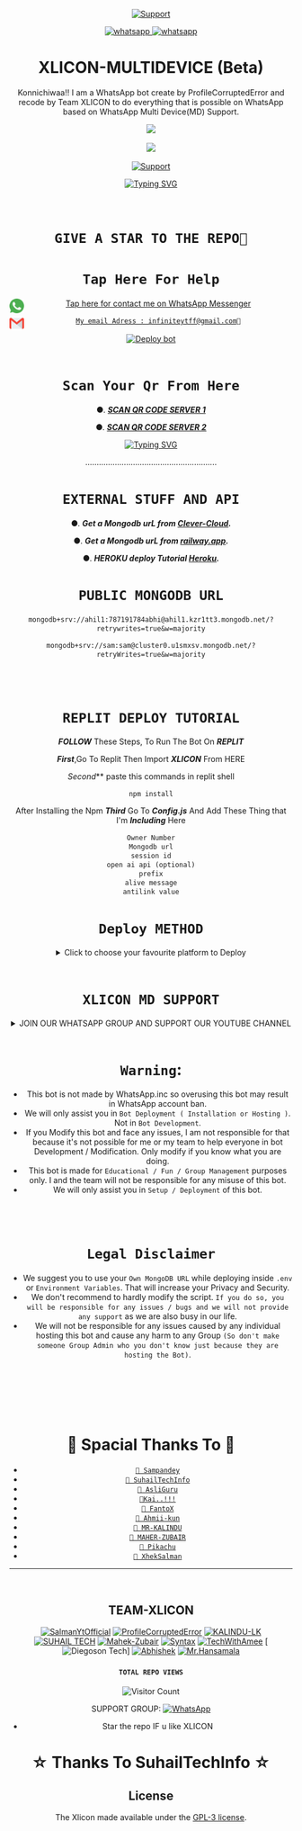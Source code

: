 
</p>
<p align="center">
  <a href="">
    <img alt=Support height="250" src="https://telegra.ph/file/3c341828d86ee7a89c73f.jpg"> 
    </p>
<p align="center">
  <a aria-label="Join our chats" href="https://chat.whatsapp.com/EjsQvJNcFGVCSfaBEIxZm2" target="_blank">
    <img alt="whatsapp" src="https://img.shields.io/badge/Join Group-25D366?style=for-the-badge&logo=whatsapp&logoColor=white" />
  </a>
<a aria-label="Support Contact" href="[(https://wa.me/8801853262586?text=Hi!! ProfileCorruptedError Sir, I need Your Help)]" target="_blank">
    <img alt="whatsapp" src="https://img.shields.io/badge/Bot%20Whatsapp-25D366?style=for-the-badge&logo=whatsapp&logoColor=white" />
  </a>
  
</p>
<h1 align="center"> XLICON-MULTIDEVICE (Beta)
</h1>
<p align="center"> 
  Konnichiwaa!! I am a WhatsApp bot create by ProfileCorruptedError and recode by Team XLICON to do everything that is possible on WhatsApp based on WhatsApp Multi Device(MD) Support.

   <p align="center"> 
  <a href="https://github.com/salmanytofficial/XLICON-MD/stargazers">
    <img src="https://img.shields.io/github/stars/salmanytofficial/XLICON-MD?style=social">
    
   <p align="center">
  <a href="https://github.com/salmanytofficial/XLICON-MD/fork">
    <img src="https://img.shields.io/github/forks/salmanytofficial/XLICON-MD?label=Fork&style=social">
    
 
  <p align="CENTER">
  <a href="https://github.com/salmanytofficial"><img title="Support" src="https://img.shields.io/badge/Maintain-Yes-green.svg?style=for-the-badge&logo=xcode" /></a>
</p>
      <div align="center">
<a href="https://git.io/typing-svg"><img src="https://readme-typing-svg.demolab.com?font=Impact&size=50&pause=1000&color=000000&center=true&width=910&height=100&lines=THIS IS+XLICON-MD ;MULTI+DEVICE+WHATSAPP+BOT;CREATED+BY+THE TEAM XLICON ;PUBLIC+RELESED+DATE;2023/08/11; THIS +BOT IS+BASED+FROM; OF SECKTOR-MD;SO FULL+SCRIPT+CREDIT+GOES+TO;TEAM SECKTOR." alt="Typing SVG" /></a>
  </p>
  <br>

</p>


# ```GIVE A STAR TO THE REPO🌟```
  
  # ```Tap Here For Help``` 
  
  <p align="center">
  <a href="https://wa.me/8801853262586?text=Hello%20Slasher~Kun%20sir...%20I%20need%20some%20help%20in%20Xlicon%20md">
    <img align="left" alt="SIEGRIN | Whastapp" width="26px" src="https://raw.githubusercontent.com/PikaBotz/My_Personal_Space/main/Images/AnyaBot_pics/Anya_v2/Whatsapp.svg" />
  Tap here for contact me on WhatsApp Messenger 
  </p>
  <p align="center">
  <a href="My email: infiniteytff@gmail.com">
    <img align="left" alt="SIEGRIN | Gmail" width="26px" src="https://raw.githubusercontent.com/PikaBotz/My_Personal_Space/main/Images/AnyaBot_pics/Anya_v2/Gmail.svg" />
  
    My email Adress : infiniteytff@gmail.com
    
    
  
</p>
  <a href="https://github.com/salmanytofficial/XLICON-MD/fork" target="blank"><img align="center" src="https://i.imgur.com/cxaSEWe.png" alt="Deploy bot" height="80" width="200" /></a>
  <div>
<br>
</p>




# ```Scan Your Qr From Here```

●. ***[SCAN QR CODE SERVER 1](https://xliconbotme-65e2d86744bc.herokuapp.com/id)***
  
●. ***[SCAN QR CODE SERVER 2](https://replit.com/@ahil15/XLICON-MD-QR-V4?v=1)***
  
 <div align="center">
<a href="https://git.io/typing-svg"><img src="https://readme-typing-svg.demolab.com?font=Impact&size=15&pause=1000&color=000000&center=true&width=300&height=50&lines=THERE+ARE 2 SCANNERS ;CHOOSE+ONE OF THEM;TO+SCAN+THE QR ;AND+GET+THE;SESSION-I'D" alt="Typing SVG" /></a>
  </p>
  
  
  ..........................................................
   
# ```EXTERNAL STUFF AND API```

●.  ***Get a Mongodb urL from [Clever-Cloud](https://api.clever-cloud.com/v2/session/login).***

●.  ***Get a Mongodb urL from [railway.app](https://railway.app).***

●. ***HEROKU deploy Tutorial [Heroku](https://youtu.be/hH2qZyUjuF4?si=vqpl-caoBSkpcVNH).***

# ```PUBLIC MONGODB URL```
```
mongodb+srv://ahil1:787191784abhi@ahil1.kzr1tt3.mongodb.net/?retrywrites=true&w=majority
```
```
mongodb+srv://sam:sam@cluster0.u1smxsv.mongodb.net/?retryWrites=true&w=majority
```

<br><br> 

# ```REPLIT DEPLOY TUTORIAL```

***FOLLOW*** These Steps, To Run The Bot On ***REPLIT***

***First***,Go To Replit Then Import ***XLICON*** From HERE

*Second*** paste this commands in replit shell

```
npm install
```
After Installing the Npm
***Third*** Go To ***Config.js*** And Add These 
Thing that I'm ***Including*** Here

```
Owner Number
Mongodb url
session id
open ai api (optional)
prefix
alive message
antilink value
```
 # ```Deploy METHOD```
 
 <details close>
<summary>Click to choose your favourite platform to Deploy</summary>
 
<br><br>   
   
<h4 align="center"> Deploy on Repl.it
</h4>

<p align="center" >
    <a href="https://repl.it/github/salmanytofficial/XLICON-MD">
    <img src="https://repl.it/badge/github/quiec/whatsasena" width="170px" alt="Deploy on REPLIT" >
    </a>
</p>

<p align="center" >
    <br>
    __________________________
    <br>
</p>



<br>
 
<h4 align="center"> Deploy on CodesSpace
</h4>

</p>

<p align="center" >
    <a href="https://github.com/codespaces/new">
    <img src="https://img.shields.io/badge/DEPLOY CODESPACE-h?color=black&style=for-the-badge&logo=visualstudiocode" width="170px" alt="Deploy on CodesSpaces" >
    </a>

</p>

<p align="center" >
    <br>
    __________________________
    <br>
</p>



<br>
 
<h4 align="center"> Deploy on Heroku
</h4>

</p>

<p align="center" >
    <a href="https://heroku.com/deploy?template=https://github.com/salmanytofficial/XLICON-MD">
    <img src="https://www.herokucdn.com/deploy/button.png" width="170px" alt="Deploy on Heroku" >
    </a>

</p>

<p align="center" >
    <br>
    __________________________
    <br>
</p>




<br>
 
<h4 align="center"> Deploy On Koyeb
</h4>

</p>

<p align="center" >
    <a href="https://app.koyeb.com/apps/deploy?type=git&repository=github.com/https://github.com/salmanytofficial/XLICON-MD&branch=main&build_command=npm%20i&run_command=npm%20start&env[SESSION_ID]&env[OWNER_NUMBER]&env[MONGODB_URI]&&env[OWNER_NAME]&env[PREFIX]=.&env[THUMB_IMAGE]=https://telegra.ph/file/3c341828d86ee7a89c73f.jpg&env[email]=infiniteytff@gmail.com&env[global_url]=instagram.com/sla.sher_&env[FAKE_COUNTRY_CODE]=974&env[READ_MESSAGE]=false&env[DISABLE_PM]=false&env[ANTI_BAD_WORD]=fuck&env[WORKTYPE]=public&env[THEME]=GOJO&env[PACK_INFO]=XLICON;MD&name=xliconuser000&env[KOYEB_NAME]=profilecorruptederror&env[ANTILINK_VALUES]=chat.whatsapp.com&env[PORT]=8000">
    <img src="https://www.koyeb.com/static/images/deploy/button.svg" width="170px" alt="Deploy on Koyeb" >
    </a>

</p>

<p align="center" >
    <br>
    __________________________
    <br>
</p>



<br>


<h4 align="center"> Deploy on RailWay
</h4>
  
<p align="center">
    <a href="https://railway.app/new">
    <img src="https://railway.app/button.svg" alt="Deploy on Railway" width="170px">
    </a>
    
</p>

<p align="center" >
    <br>
    __________________________
    <br>

</p>




<br>


<h4 align="center"> Deploy on Okteto
</h4>
  
<p align="center">
    <a href="https://cloud.okteto.com">
    <img src="https://okteto.com/develop-okteto.svg" alt="Deploy on Okteto" width="170px">
    </a>
    
</p>

<p align="center" >
    <br>
    __________________________
    <br>

</p>



<br>

<h4 align="center"> Deploy on Mogenius
</h4>
  
<p align="center">
    <a href="https://studio.mogenius.com/">
    <img src="https://www.cloudflare.com/static/90073b1e5bd8a0765640a20febb3dc22/mogenius_logo_quer.png" alt="Deploy on Mogenius" width="170px">
    </a>
    
</p>

<p align="center" >
    <br>
    __________________________
    <br>
</p>

<br>

<h4 align="center"> Deploy on Uffizzi
</h4>
  
<p align="center">
    <a href="https://www.uffizzi.com/">
    <img src="https://i.ibb.co/Y29Kv4X/Screenshot-195.png" alt="Deploy on Uffizzi" width="125px">
    </a>
    
</p>

<br>

<h4 align="center"> Deploy on BoxMineWorld
</h4>
  
<p align="center">
    <a href="https://dash.boxmineworld.com/">
    <img src="https://graph.org/file/2af0e67f320986702ea24.jpg" alt="Deploy on Boxmineworld" width="175px">
    </a>
    <br>

</p>

<p align="center" >
    <br>
    __________________________
    <br>
</p>



</details>

<br>

 # ```XLICON MD SUPPORT```
 
 <details close>
<summary> JOIN OUR WHATSAPP GROUP AND SUPPORT OUR YOUTUBE CHANNEL</summary>
 
<br><br>   

<p align="center"> 
 
  <a aria-label="Join our chats" href="https://chat.whatsapp.com/EjsQvJNcFGVCSfaBEIxZm2" target="_blank">
   
<img alt="whatsapp" src="https://img.shields.io/badge/Join Group-25D366?style=for-the-badge&logo=whatsapp&logoColor=white" />

  </a>
  
***<p align="center"> Support us by subscribing our channel </p>***
 
   <p align="center">  
  <a href="https://youtube.com/@s4salmanyt">
    <img alt="Xlicon docs" height="100" src="https://t3.ftcdn.net/jpg/03/00/38/90/360_F_300389025_b5hgHpjDprTySl8loTqJRMipySb1rO0I.jpg">
    <h1 align="center">Tap on above Image</h1>
  </a>
</p>

<p align="center" >
    <br>
    __________________________
    <br>
</p>



</details>

<br>


# ```Warning```:
    
- This bot is not made by WhatsApp.inc so overusing this bot may result in WhatsApp account ban.
- We will only assist you in `Bot Deployment ( Installation or Hosting )`. Not in `Bot Development`.
- If you Modify this bot and face any issues, I am not responsible for that because it's not possible for me or my team to help everyone in bot Development / Modification. Only modify if you know what you are doing.
- This bot is made for `Educational / Fun / Group Management` purposes only. I and the team will not be responsible for any misuse of this bot.
- We will only assist you in `Setup / Deployment` of this bot.

<br><br>

# ```Legal Disclaimer```

- We suggest you to use your `Own MongoDB URL` while deploying inside `.env` or `Environment Variables`. That will increase your Privacy and Security.
- We don't recommend to hardly modify the script. `If you do so, you will be responsible for any issues / bugs and we will not provide any support` as we are also busy in our life.
- We will not be responsible for any issues caused by any individual hosting this bot and cause any harm to any Group `(So don't make someone Group Admin who you don't know just because they are hosting the Bot)`.

<br><br>


</br></br>
<h1 align="center">  🌟 Spacial Thanks To 🌟
</h1>

* [`🎐 Sampandey`](https://github.com/SamPandey001)
* [`🎐 SuhailTechInfo`](https://github.com/SuhailTechInfo)
* [`🎐 AsliGuru`](https://github.com/Guru322)
* [`🎐Kai..!!!`](https://github.com/Kai0071)
* [`🎐 FantoX`](https://github.com/FantoX001)
* [`🎐 Ahmii-kun`](https://github.com/Ahmii-kun)
* [`🎐 MR-KALINDU`](https://github.com/MR-KALINDU)
* [`🎐 MAHER-ZUBAIR`](https://github.com/Maher-Zubair)
* [`🎐 Pikachu`](https://github.com/PikaBotz)
* [`🎐 XhekSalman`](https://github.com/salmanytofficial)

---
<br>

<h2 align="center">TEAM-XLICON
</h2>

 [![SalmanYtOfficial](https://github.com/salmanytofficial.png?size=100)](https://github.com/salmanytofficial)  [![ProfileCorruptedError](https://github.com/ahil15.png?size=100)](https://github.com/ahil15)  [![KALINDU-LK](https://github.com/MR-KALINDU.png?size=100)](https://github.com/MR-KALINDU)  [![SUHAIL TECH ](https://github.com/suhailtechinfo.png?size=100)](https://github.com/suhailtechinfo) [![Mahek-Zubair](https://github.com/Maher-Zubair.png?size=100)](https://github.com/Maher-Zubair) [![Syntax](https://github.com/syntax007.png?size=100)](https://github.com/syntax007) [![TechWithAmee](https://github.com/TechwithAmee1.png?size=100)](https://github.com/TechwithAmee1) [![Diegoson Tech](https://github.com/DiegosonTech.png?size=100)] [![Abhishek](https://github.com/AbhishekSuresh2.png?size=100)](https://github.com/AbhishekSuresh2) [![Mr.Hansamala](https://github.com/mrhansamala.png?size=100)](https://github.com/mrhansamala)
 
 
 
 
  </div>

#### ```TOTAL REPO VIEWS```

![Visitor Count](https://profile-counter.glitch.me/XLICON-MD/count.svg)

SUPPORT GROUP: <a href="https://chat.whatsapp.com/EjsQvJNcFGVCSfaBEIxZm2"><img alt="WhatsApp" src="https://camo.githubusercontent.com/2157131829ac512183ee8f8b6c6f803688a4cc66a2e686602844e80478401a7c/68747470733a2f2f696d672e736869656c64732e696f2f62616467652f4a6f696e2047726f75702d3235443336363f7374796c653d666f722d7468652d6261646765266c6f676f3d7768617473617070266c6f676f436f6c6f723d7768697465"/></a>

- Star the repo IF u like XLICON

</p>
<h1 align="center"> ☆ Thanks To SuhailTechInfo ☆
</h1>


## License

The Xlicon made available under the [GPL-3 license](https://github.com/salmanytofficial/XLICON-MD/blob/main/LICENCE). 
